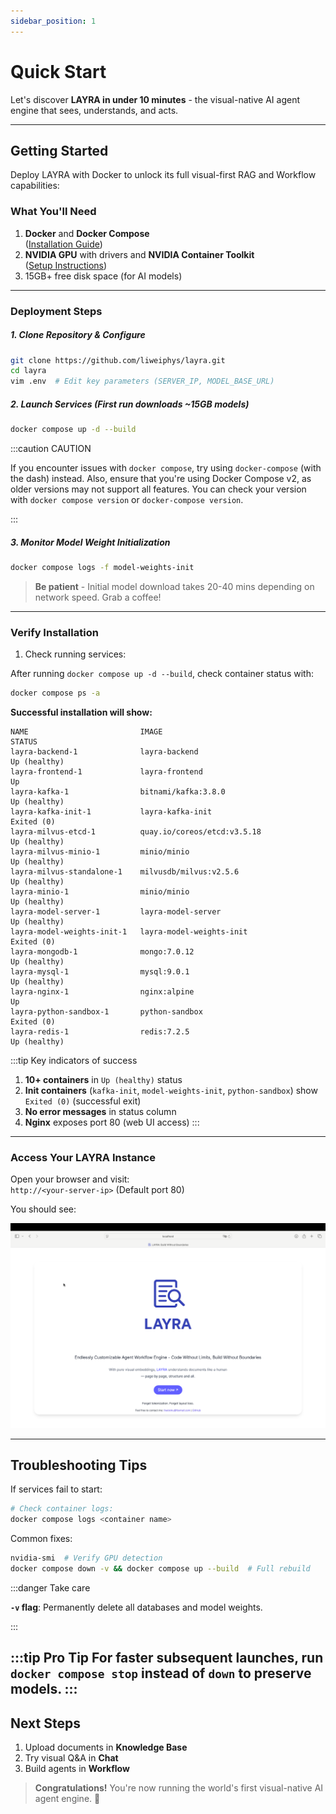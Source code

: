 ```yaml
---
sidebar_position: 1
---
```


# Quick Start
Let's discover **LAYRA in under 10 minutes** - the visual-native AI agent engine that sees, understands, and acts.

---
## Getting Started

Deploy LAYRA with Docker to unlock its full visual-first RAG and Workflow capabilities:

### What You'll Need
1. **Docker** and **Docker Compose**  
   ([Installation Guide](https://docs.docker.com/engine/install/))  
2. **NVIDIA GPU** with drivers and **NVIDIA Container Toolkit**  
   ([Setup Instructions](https://docs.nvidia.com/datacenter/cloud-native/container-toolkit/latest/install-guide.html))  
3. 15GB+ free disk space (for AI models)

---

### Deployment Steps  
##### 1. Clone Repository & Configure  
```bash
git clone https://github.com/liweiphys/layra.git
cd layra
vim .env  # Edit key parameters (SERVER_IP, MODEL_BASE_URL)
```

##### 2. Launch Services (First run downloads ~15GB models)  
```bash
docker compose up -d --build
```

:::caution CAUTION

If you encounter issues with `docker compose`, try using `docker-compose` (with the dash) instead. Also, ensure that you're using Docker Compose v2, as older versions may not support all features. You can check your version with `docker compose version` or `docker-compose version`.

:::

##### 3. Monitor Model Weight Initialization  
```bash
docker compose logs -f model-weights-init
```
> **Be patient** - Initial model download takes 20-40 mins depending on network speed. Grab a coffee!

---

### Verify Installation  
1. Check running services:  

After running `docker compose up -d --build`, check container status with:

```bash
docker compose ps -a
```

**Successful installation will show:**  
```text
NAME                         IMAGE                                      STATUS                      
layra-backend-1              layra-backend                              Up (healthy)              
layra-frontend-1             layra-frontend                             Up                        
layra-kafka-1                bitnami/kafka:3.8.0                        Up (healthy)              
layra-kafka-init-1           layra-kafka-init                           Exited (0)                
layra-milvus-etcd-1          quay.io/coreos/etcd:v3.5.18                Up (healthy)              
layra-milvus-minio-1         minio/minio                                Up (healthy)              
layra-milvus-standalone-1    milvusdb/milvus:v2.5.6                     Up (healthy)              
layra-minio-1                minio/minio                                Up (healthy)              
layra-model-server-1         layra-model-server                         Up (healthy)              
layra-model-weights-init-1   layra-model-weights-init                   Exited (0)                
layra-mongodb-1              mongo:7.0.12                               Up (healthy)              
layra-mysql-1                mysql:9.0.1                                Up (healthy)              
layra-nginx-1                nginx:alpine                               Up                        
layra-python-sandbox-1       python-sandbox                             Exited (0)                
layra-redis-1                redis:7.2.5                                Up (healthy)              
```

:::tip Key indicators of success
1. **10+ containers** in `Up (healthy)` status  
2. **Init containers** (`kafka-init`, `model-weights-init`, `python-sandbox`) show `Exited (0)` (successful exit)  
3. **No error messages** in status column  
4. **Nginx** exposes port 80 (web UI access)
:::
---

### Access Your LAYRA Instance
Open your browser and visit:  
`http://<your-server-ip>` (Default port 80)

You should see:  

![LAYRA Interface](./img/homepage.png)

---

## Troubleshooting Tips  
If services fail to start:  
```bash
# Check container logs:
docker compose logs <container name>
```

Common fixes:
```bash
nvidia-smi  # Verify GPU detection
docker compose down -v && docker compose up --build  # Full rebuild
```

:::danger Take care

 **`-v` flag**: Permanently delete all databases and model weights.

:::

:::tip Pro Tip
 For faster subsequent launches, run `docker compose stop` instead of `down` to preserve models.
:::
---

## Next Steps  
1. Upload documents in **Knowledge Base**  
2. Try visual Q&A in **Chat**  
3. Build agents in **Workflow**  

> **Congratulations!** You're now running the world's first visual-native AI agent engine. 🚀  